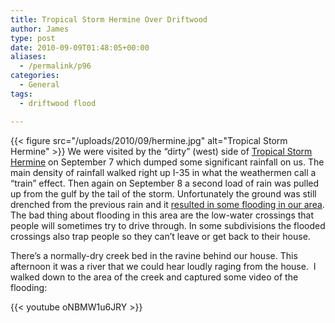```yaml
---
title: Tropical Storm Hermine Over Driftwood
author: James
type: post
date: 2010-09-09T01:48:05+00:00
aliases:
  - /permalink/p96
categories:
  - General
tags:
  - driftwood flood

---
```

{{< figure src="/uploads/2010/09/hermine.jpg" alt="Tropical Storm Hermine" >}}
We were visited by the “dirty” (west) side of [Tropical Storm Hermine](http://en.wikipedia.org/wiki/Tropical_Storm_Hermine_(2010)) on September 7 which dumped some significant rainfall on us. The main density of rainfall walked right up I-35 in what the weathermen call a “train” effect. Then again on September 8 a second load of rain was pulled up from the gulf by the tail of the storm. Unfortunately the ground was still drenched from the previous rain and it [resulted in some flooding in our area](http://www.kxan.com/dpp/news/local/flooding-at-kyle-and-wimberley). The bad thing about flooding in this area are the low-water crossings that people will sometimes try to drive through. In some subdivisions the flooded crossings also trap people so they can’t leave or get back to their house.

There’s a normally-dry creek bed in the ravine behind our house. This afternoon it was a river that we could hear loudly raging from the house.  I walked down to the area of the creek and captured some video of the flooding:

{{< youtube oNBMW1u6JRY >}}